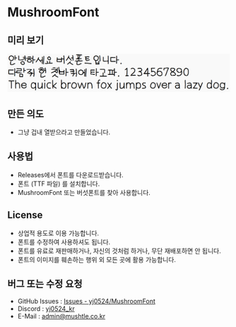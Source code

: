 # MushroomFont
## 미리 보기
![FontPreview.png](./bin/FontPreview.png)

## 만든 의도
- 그냥 겁내 열받으라고 만들었습니다.

## 사용법
- Releases에서 폰트를 다운로드받습니다.
- 폰트 (TTF 파일) 를 설치합니다.
- MushroomFont 또는 버섯폰트를 찾아 사용합니다.

## License
- 상업적 용도로 이용 가능합니다.
- 폰트를 수정하여 사용하셔도 됩니다.
- 폰트를 유료로 재판매하거나, 자신의 것처럼 하거나, 무단 재배포하면 안 됩니다.
- 폰트의 이미지를 훼손하는 행위 외 모든 곳에 활용 가능합니다.

## 버그 또는 수정 요청
- GitHub Issues : [Issues - yj0524/MushroomFont](https://github.com/yj0524/MushroomFont/issues)
- Discord : [yj0524_kr](https://discord.com/users/740016886204334141)
- E-Mail : [admin@mushtle.co.kr](mailto://admin@mushtle.co.kr)
